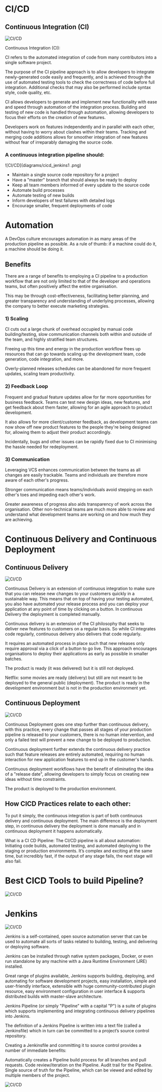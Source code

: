 # CI/CD

## Continuous Integration (CI)
![CI/CD](diagrams/c_integration.png)

Continuous Integration (CI): 

CI refers to the automated integration of code from many contributors into a single software project.

The purpose of the CI pipeline approach is to allow developers to integrate newly-generated code easily and frequently, and is achieved through the use of automated testing tools to check the correctness of code before full integration. Additional checks that may also be performed include syntax style, code quality, etc.

CI allows developers to generate and implement new functionality with ease and speed through automation of the integration process. Building and testing of new code is handled through automation, allowing developers to focus their efforts on the creation of new features.

Developers work on features independently and in parallel with each other, without having to worry about clashes within their teams. Tracking and merging code additions allows for smoother integration of new features without fear of irreparably damaging the source code.

### A continuous integration pipeline should:
![CI/CD](diagrams/cicd_jenkins1 .png)

- Maintain a single source code repository for a project
- Have a "master" branch that should always be ready to deploy
- Keep all team members informed of every update to the source code
- Automate build processes
- Automate testing of new builds
- Inform developers of test failures with detailed logs
- Encourage smaller, frequent deployments of code

# Automation

A DevOps culture encourages automation in as many areas of the production pipeline as possible. As a rule of thumb: if a machine could do it, a machine should be doing it.

## Benefits

There are a range of benefits to employing a CI pipeline to a production workflow that are not only limited to that of the developer and operations teams, but often positively affect the entire organisation.

This may be through cost-effectiveness, facilitating better planning, and greater transparency and understanding of underlying processes, allowing the company to better execute marketing strategies.

### 1) Scaling

CI cuts out a large chunk of overhead occupied by manual code building/testing, slow communication channels both within and outside of the team, and highly stratified team structures.

Freeing up this time and energy in the production workflow frees up resources that can go towards scaling up the development team, code generation, code integration, and more.

Overly-planned releases schedules can be abandoned for more frequent updates, scaling team productivity.

### 2) Feedback Loop

Frequent and gradual feature updates allow for far more opportunities for business feedback. Teams can test new design ideas, new features, and get feedback about them faster, allowing for an agile approach to product development.

It also allows for more client/customer feedback, as development teams can now show off new product features to the people they're being designed for, allowing them to adjust their product accordingly.

Incidentally, bugs and other issues can be rapidly fixed due to CI minimising the hassle needed for redeployment.

### 3) Communication

Leveraging VCS enhances communication between the teams as all changes are easily trackable. Teams and individuals are therefore more aware of each other's progress.

Stronger communication means teams/individuals avoid stepping on each other's toes and impeding each other's work.

Greater awareness of progress also aids transparency of work across the organisation. Other non-technical teams are much more able to review and understand what development teams are working on and how much they are achieving.

# Continuous Delivery and Continuous Deployment 

## Continuous Delivery
![CI/CD](diagrams/cdelivery.png)

Continuous Delivery is an extension of continuous integration to make sure that you can release new changes to your customers quickly in a sustainable way. This means that on top of having your testing automated, you also have automated your release process and you can deploy your application at any point of time by clicking on a button. In continuous Delivery the deployment is completed manually.

Continuous delivery is an extension of the CI philosophy that seeks to deliver new features to customers on a regular basis. So while CI integrates code regularly, continuous delivery also delivers that code regularly.

It requires an automated process in place such that new releases only require approval via a click of a button to go live. This approach encourages organisations to deploy their applications as early as possible in smaller batches.

The product is ready (it was delivered) but it is still not deployed.

Netflix: some movies are ready (delivery) but still are not meant to be deployed to the general public (deployment). The product is ready in the development environment but is not in the production environment yet.

## Continuous Deployment
![CI/CD](diagrams/cdeployment.png)

Continuous Deployment goes one step further than continuous delivery, with this practice, every change that passes all stages of your production pipeline is released to your customers, there is no human intervention, and only a failed test will prevent a new change to be deployed to production.

Continuous deployment further extends the continuous delivery practice such that feature releases are entirely automated, requiring no human interaction for new application features to end up in the customer's hands.

Continuous deployment workflows have the benefit of eliminating the idea of a "release date", allowing developers to simply focus on creating new ideas without time constraints.

The product is deployed to the production environment.

## How CICD Practices relate to each other: 

To put it simply, the continuous integration is part of both continuous delivery and continuous deployment. The main difference is the deployment step, in continuous delivery the deployment is done manually and in continuous deployment it happens automatically.

What is a CI CD Pipeline: The CI/CD pipeline is all about automation: Initiating code builds, automated testing, and automated deploying to the staging or production environments. It’s complex and exciting at the same time, but incredibly fast, if the output of any stage fails, the next stage will also fail.

# Best CICD Tools to build Pipeline?
![CI/CD](diagrams/services.png)

# Jenkins
![CI/CD](diagrams/jenkins.png)

Jenkins is a self-contained, open source automation server that can be used to automate all sorts of tasks related to building, testing, and delivering or deploying software.

Jenkins can be installed through native system packages, Docker, or even run standalone by any machine with a Java Runtime Environment (JRE) installed.

Great range of plugins available, Jenkins supports building, deploying, and automating for software development projects, easy installation, simple and user-friendly interface, extensible with huge community-contributed plugin resource, easy environment configuration in user interface & supports distributed builds with master-slave architecture.

Jenkins Pipeline (or simply "Pipeline" with a capital "P") is a suite of plugins which supports implementing and integrating continuous delivery pipelines into Jenkins.

The definition of a Jenkins Pipeline is written into a text file (called a Jenkinsfile) which in turn can be committed to a project’s source control repository.

Creating a Jenkinsfile and committing it to source control provides a number of immediate benefits:

Automatically creates a Pipeline build process for all branches and pull requests.
Code review/iteration on the Pipeline.
Audit trail for the Pipeline.
Single source of truth for the Pipeline, which can be viewed and edited by multiple members of the project.

![CI/CD](diagrams/jenkins2.png)
